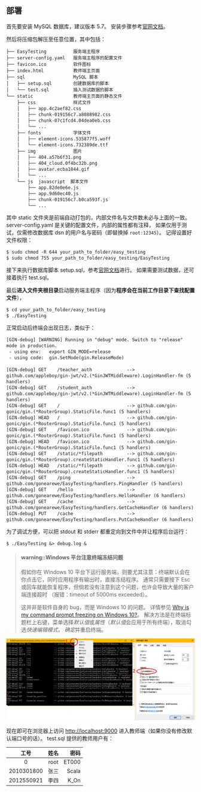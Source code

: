 ## 部署

首先要安装 MySQL 数据库，建议版本 5.7。
安装步骤参考[官网文档](https://dev.mysql.com/doc/mysql-installation-excerpt/5.7/en/)。

然后将压缩包解压至任意位置，其中包括：

```
├── EasyTesting          服务端主程序
├── server-config.yaml   服务端主程序的配置文件
├── favicon.ico          软件图标
├── index.html           教师端主页面
├── sql                  MySQL 脚本
│   ├── setup.sql        创建数据库的脚本
│   └── test.sql         插入测试数据的脚本
└── static               教师端主页面的静态文件
    ├── css              样式文件
    │   ├── app.4c2aef82.css
    │   ├── chunk-019156c7.a8088982.css
    │   ├── chunk-07c1fcd4.04dea0eb.css
    │   └── ...
    ├── fonts            字体文件
    │   ├── element-icons.535877f5.woff
    │   └── element-icons.732389de.ttf
    ├── img              图片
    │   ├── 404.a57b6f31.png
    │   ├── 404_cloud.0f4bc32b.png
    │   ├── avatar.ecba1844.gif
    │   └── ...
    └── js  javascript  脚本文件
        ├── app.82de0e6e.js
        ├── app.9d60ec40.js
        ├── chunk-019156c7.b0ca593f.js
        └── ...
```

其中 static 文件夹是前端自动打包的，内部文件名与文件数未必与上面的一致。
server-config.yaml 是关键的配置文件，内部的属性都有注释，
如果仅用于测试，仅需修改数据库 dsn 的用户名与密码（即替换掉 `root:12345`）。
记得设置好文件权限：

```
$ sudo chmod -R 644 your_path_to_folder/easy_testing
$ sudo chmod 755 your_path_to_folder/easy_testing/EasyTesting
```

接下来执行数据库脚本 setup.sql，参考[官网文档](https://dev.mysql.com/doc/refman/5.7/en/mysql-batch-commands.html)进行。
如果需要测试数据，还可接着执行 test.sql。

最后**进入文件夹根目录**启动服务端主程序（因为**程序会在当前工作目录下查找配置文件**），

```
$ cd your_path_to_folder/easy_testing
$ ./EasyTesting
```

正常启动后终端会出现日志，类似于：

```
[GIN-debug] [WARNING] Running in "debug" mode. Switch to "release" mode in production.
 - using env:   export GIN_MODE=release
 - using code:  gin.SetMode(gin.ReleaseMode)

[GIN-debug] GET    /teacher_auth             --> github.com/appleboy/gin-jwt/v2.(*GinJWTMiddleware).LoginHandler-fm (5 handlers)
[GIN-debug] GET    /student_auth             --> github.com/appleboy/gin-jwt/v2.(*GinJWTMiddleware).LoginHandler-fm (5 handlers)
[GIN-debug] GET    /                         --> github.com/gin-gonic/gin.(*RouterGroup).StaticFile.func1 (5 handlers)
[GIN-debug] HEAD   /                         --> github.com/gin-gonic/gin.(*RouterGroup).StaticFile.func1 (5 handlers)
[GIN-debug] GET    /favicon.ico              --> github.com/gin-gonic/gin.(*RouterGroup).StaticFile.func1 (5 handlers)
[GIN-debug] HEAD   /favicon.ico              --> github.com/gin-gonic/gin.(*RouterGroup).StaticFile.func1 (5 handlers)
[GIN-debug] GET    /static/*filepath         --> github.com/gin-gonic/gin.(*RouterGroup).createStaticHandler.func1 (5 handlers)
[GIN-debug] HEAD   /static/*filepath         --> github.com/gin-gonic/gin.(*RouterGroup).createStaticHandler.func1 (5 handlers)
[GIN-debug] GET    /ping                     --> github.com/gonearewe/EasyTesting/handlers.PingHandler (5 handlers)
[GIN-debug] GET    /hello                    --> github.com/gonearewe/EasyTesting/handlers.HelloHandler (6 handlers)
[GIN-debug] GET    /cache                    --> github.com/gonearewe/EasyTesting/handlers.GetCacheHandler (6 handlers)
[GIN-debug] PUT    /cache                    --> github.com/gonearewe/EasyTesting/handlers.PutCacheHandler (6 handlers)
```

为了调试方便，可以把 stdout 和 stderr 都重定向到文件中并让程序后台运行：

```
$ ./EasyTesting &> debug.log &
```

> #### warning::Windows 平台注意终端冻结问题
>
> 假如你在 Windows 10 平台下运行服务端，则要尤其注意：终端默认会在你点击它，同时应用程序有输出时，直接冻结程序。
> 通常只需要按下 Esc 或回车就能恢复程序，但倘若没有注意到这个问题，也许会导致大量的客户端连接超时
> （报错：timeout of 5000ms exceeded）。
>
> 这并非是软件自身的 bug，而是 Windows 10 的问题。
> 详情参见 [Why is my command prompt freezing on Windows 10?](https://stackoverflow.com/questions/33883530/why-is-my-command-prompt-freezing-on-windows-10)。
> 解决方法是在终端标题栏上右键，菜单选择*默认值*或*属性*（*默认值*会应用于所有终端），取消勾选*快速编辑模式*，
> *确定*并重启终端。

![](./img/win10-cmd-freezing.png)

现在即可在浏览器上访问 <http://localhost:9000> 进入教师端（如果你没有修改默认端口号的话）。
test.sql 提供的教师用户有：

|    工号    | 姓名  |  密码 |
| :--------: | :---: | ----: |
|     0      | root  | ET000 |
| 2010301800 | 张三  | Scala |
| 2012550921 | 李四  |  K_On |


<!-- 如果服务器出现

> Error 1292: Incorrect datetime value: '0000-00-00' for column 'end_time'

说明是 MySQL 禁用了 datetime 类型的零值。
可以通过在 MySQL console 中输入 `SELECT @@GLOBAL.sql_mode;` 查看
全局的 sql_mode，它可能包括这些内容：

```
ONLY_FULL_GROUP_BY,STRICT_TRANS_TABLES,NO_ZERO_IN_DATE,NO_ZERO_DATE,ERROR_FOR_DIVISION_BY_ZERO,NO_AUTO_CREATE_USER,NO_ENGINE_SUBSTITUTION
```

我们只需要删除其中的 NO_ZERO_IN_DATE 与 NO_ZERO_DATE，通过重新全局设置 sql_mode：

> SET GLOBAL sql_mode = 'ONLY_FULL_GROUP_BY,STRICT_TRANS_TABLES,ERROR_FOR_DIVISION_BY_ZERO,NO_ENGINE_SUBSTITUTION';

参考 Stackoverflow 上的问题 [MySQL Incorrect datetime value: '0000-00-00 00:00:00'](https://stackoverflow.com/questions/35565128/mysql-incorrect-datetime-value-0000-00-00-000000) -->